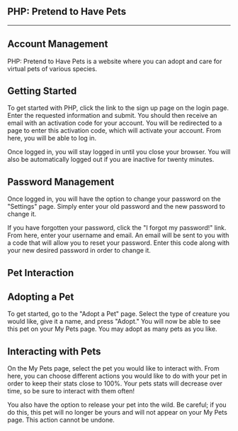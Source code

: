 PHP: Pretend to Have Pets
------------------------
------------------------


Account Management
---------------------

PHP: Pretend to Have Pets is a website where you can adopt and care for virtual pets of various species. 

Getting Started
---------------

To get started with PHP, click the link to the sign up page on the login page. Enter the requested information and submit. You should then receive an email with an activation code for your account. You will be redirected to a page to enter this activation code, which will activate your account. From here, you will be able to log in. 

Once logged in, you will stay logged in until you close your browser. You will also be automatically logged out if you are inactive for twenty minutes.

Password Management
-------------------

Once logged in, you will have the option to change your password on the "Settings" page. Simply enter your old password and the new password to change it.

If you have forgotten your password, click the "I forgot my password!" link. From here, enter your username and email. An email will be sent to you with a code that will allow you to reset your password. Enter this code along with your new desired password in order to change it.


Pet Interaction
------------------

Adopting a Pet
--------------

To get started, go to the "Adopt a Pet" page. Select the type of creature you would like, give it a name, and press "Adopt." You will now be able to see this pet on your My Pets page. You may adopt as many pets as you like.

Interacting with Pets
---------------------

On the My Pets page, select the pet you would like to interact with. From here, you can choose different actions you would like to do with your pet in order to keep their stats close to 100%. Your pets stats will decrease over time, so be sure to interact with them often!

You also have the option to release your pet into the wild. Be careful; if you do this, this pet will no longer be yours and will not appear on your My Pets page. This action cannot be undone.
